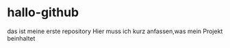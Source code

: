 # hallo-github
das ist meine erste repository
Hier muss ich kurz anfassen,was mein Projekt beinhaltet
